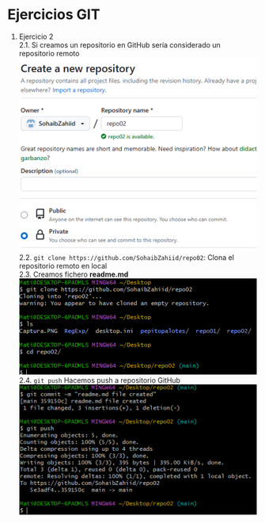 # Ejercicios GIT
1. Ejercicio 2  
  2.1. Si creamos un repositorio en GitHub sería considerado un repositorio remoto  
  ![Error al cargar la img](./img/Captura.PNG "Creamos repositorio")  
  2.2. `git clone https://github.com/SohaibZahiid/repo02`: Clona el repositorio remoto en local  
  2.3. Creamos fichero **readme.md**  
  ![Error al cargar la img](./img/Captura2.PNG "Creamos fichero readme.md")  
  2.4. `git push` Hacemos push a repositorio GitHub
  ![Error al cargar la img](./img/Captura4.PNG "Subimos commits a respositorio")  

